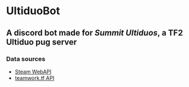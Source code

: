 # UltiduoBot

## A discord bot made for *Summit Ultiduos*, a TF2 Ultiduo pug server

### Data sources

- [Steam WebAPI](https://steamcommunity.com/dev)
- [teamwork.tf API](https://github.com/teamworktf/website_api)
